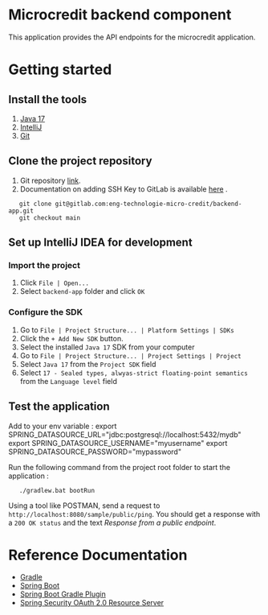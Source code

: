 # Microcredit backend component

This application provides the API endpoints for the microcredit application.

# Getting started

## Install the tools

1. [Java 17](https://adoptium.net/temurin/releases)
2. [IntelliJ](https://www.jetbrains.com/idea/download)
3. [Git](https://git-scm.com/downloads)

## Clone the project repository

1. Git repository [link](https://gitlab.com/eng-technologie-micro-credit/backend-app).
2. Documentation on adding SSH Key to GitLab is
   available [here](https://docs.gitlab.com/ee/user/ssh.html)
   .

```
   git clone git@gitlab.com:eng-technologie-micro-credit/backend-app.git
   git checkout main
```

## Set up IntelliJ IDEA for development

### Import the project

1. Click `File | Open...`
2. Select `backend-app` folder and click `OK`

### Configure the SDK

1. Go to `File | Project Structure... | Platform Settings | SDKs`
2. Click the `+ Add New SDK` button.
3. Select the installed `Java 17` SDK from your computer
4. Go to `File | Project Structure... | Project Settings | Project`
5. Select `Java 17` from the `Project SDK` field
6. Select `17 - Sealed types, alwyas-strict floating-point semantics` from the `Language level`
   field

## Test the application
Add to your env variable :
export SPRING_DATASOURCE_URL="jdbc:postgresql://localhost:5432/mydb"
export SPRING_DATASOURCE_USERNAME="myusername"
export SPRING_DATASOURCE_PASSWORD="mypassword"

Run the following command from the project root folder to start the application :
```
   ./gradlew.bat bootRun
```

Using a tool like POSTMAN, send a request to `http://localhost:8080/sample/public/ping`. You should get a response with
a `200 OK status` and the text *Response from a public endpoint*.

# Reference Documentation

* [Gradle](https://docs.gradle.org)
* [Spring Boot](https://docs.spring.io/spring-boot/docs/current/reference/html/)
* [Spring Boot Gradle Plugin](https://docs.spring.io/spring-boot/docs/current/gradle-plugin/reference/htmlsingle/)
* [Spring Security OAuth 2.0 Resource Server](https://docs.spring.io/spring-security/reference/servlet/oauth2/resource-server/index.html)